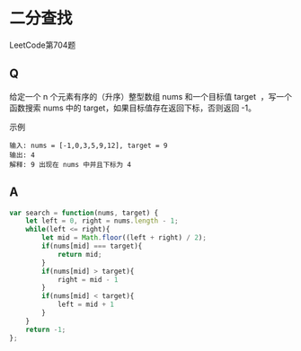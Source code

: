 # 二分查找
LeetCode第704题

## Q
给定一个 n 个元素有序的（升序）整型数组 nums 和一个目标值 target  ，写一个函数搜索 nums 中的 target，如果目标值存在返回下标，否则返回 -1。

示例
```
输入: nums = [-1,0,3,5,9,12], target = 9
输出: 4
解释: 9 出现在 nums 中并且下标为 4
```


## A
``` javascript
var search = function(nums, target) {
    let left = 0, right = nums.length - 1;
    while(left <= right){
        let mid = Math.floor((left + right) / 2);
        if(nums[mid] === target){
            return mid;
        }
        if(nums[mid] > target){
            right = mid - 1
        }
        if(nums[mid] < target){
            left = mid + 1
        }
    }
    return -1;
};
```